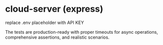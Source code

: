 # cloud-server (express)

replace .env placeholder with API KEY

The tests are production-ready with proper timeouts for async operations, comprehensive assertions, and realistic scenarios.
